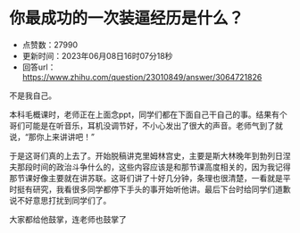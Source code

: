 # 你最成功的一次装逼经历是什么？
- 点赞数：27990
- 更新时间：2023年06月08日16时07分18秒
- 回答url：https://www.zhihu.com/question/23010849/answer/3064721826
<body>
 <p data-pid="40OIyi6d">不是我自己。</p>
 <p data-pid="OcqqYalV">本科毛概课时，老师正在上面念ppt，同学们都在下面自己干自己的事。结果有个哥们可能是在听音乐，耳机没调节好，不小心发出了很大的声音。老师气到了就说，“那你上来讲讲吧！”</p>
 <p data-pid="qgKrAARV">于是这哥们真的上去了。开始脱稿讲克里姆林宫史，主要是斯大林晚年到勃列日涅夫那段时间的政治斗争什么的，这些内容应该是和那节课高度相关的，因为我记得那节课好像主要就在讲苏联。这哥们讲了十好几分钟，条理也很清楚，一看就是平时挺有研究，我看很多同学都停下手头的事开始听他讲。最后下台时给同学们道歉说不好意思打扰到同学们了。</p>
 <p data-pid="GmCA8zld">大家都给他鼓掌，连老师也鼓掌了</p>
</body>